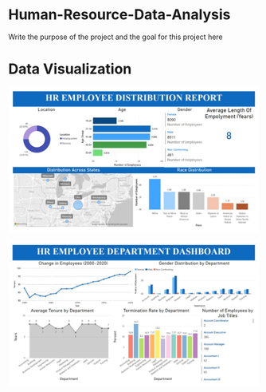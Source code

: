 # Human-Resource-Data-Analysis
Write the purpose of the project and the goal for this project here

# Data Visualization
![image](images/HR%20Employee%20Distribution%20Report.JPG)

![image](images/HR%20Employee%20Department%20Dashboard.JPG)
